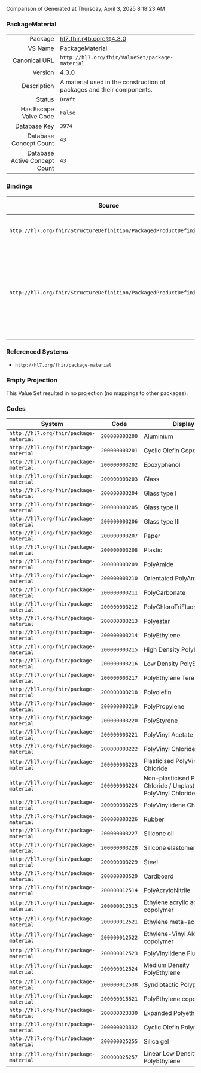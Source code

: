 Comparison of 
Generated at Thursday, April 3, 2025 8:18:23 AM

### PackageMaterial

|      |     |
| ---: | --- |
| Package | hl7.fhir.r4b.core@4.3.0 |
| VS Name | PackageMaterial |
| Canonical URL | `http://hl7.org/fhir/ValueSet/package-material` |
| Version | 4.3.0 |
| Description | A material used in the construction of packages and their components. |
| Status | `Draft` |
| Has Escape Valve Code | `False` |
| Database Key | `3974` |
| Database Concept Count | `43` |
| Database Active Concept Count | `43` |
### Bindings

| Source | Element | Binding | Strength | Element Short |
| ------ | ------- | ------- | -------- | ------------- |
| `http://hl7.org/fhir/StructureDefinition/PackagedProductDefinition` | `PackagedProductDefinition.package.material` | `http://hl7.org/fhir/ValueSet/package-material` | `Example` | Material type of the package item |
| `http://hl7.org/fhir/StructureDefinition/PackagedProductDefinition` | `PackagedProductDefinition.package.alternateMaterial` | `http://hl7.org/fhir/ValueSet/package-material` | `Example` | A possible alternate material for this part of the packaging, that is allowed to be used instead of the usual material |

### Referenced Systems

* `http://hl7.org/fhir/package-material`
### Empty Projection

This Value Set resulted in no projection (no mappings to other packages).

### Codes

| System | Code | Display |
| ------ | ---- | ------- |
| `http://hl7.org/fhir/package-material` | `200000003200` | Aluminium |
| `http://hl7.org/fhir/package-material` | `200000003201` | Cyclic Olefin Copolymer |
| `http://hl7.org/fhir/package-material` | `200000003202` | Epoxyphenol |
| `http://hl7.org/fhir/package-material` | `200000003203` | Glass |
| `http://hl7.org/fhir/package-material` | `200000003204` | Glass type I |
| `http://hl7.org/fhir/package-material` | `200000003205` | Glass type II |
| `http://hl7.org/fhir/package-material` | `200000003206` | Glass type III |
| `http://hl7.org/fhir/package-material` | `200000003207` | Paper |
| `http://hl7.org/fhir/package-material` | `200000003208` | Plastic |
| `http://hl7.org/fhir/package-material` | `200000003209` | PolyAmide |
| `http://hl7.org/fhir/package-material` | `200000003210` | Orientated PolyAmide |
| `http://hl7.org/fhir/package-material` | `200000003211` | PolyCarbonate |
| `http://hl7.org/fhir/package-material` | `200000003212` | PolyChloroTriFluoroEthylene |
| `http://hl7.org/fhir/package-material` | `200000003213` | Polyester |
| `http://hl7.org/fhir/package-material` | `200000003214` | PolyEthylene |
| `http://hl7.org/fhir/package-material` | `200000003215` | High Density PolyEthylene |
| `http://hl7.org/fhir/package-material` | `200000003216` | Low Density PolyEthylene |
| `http://hl7.org/fhir/package-material` | `200000003217` | PolyEthylene TerePhthalate |
| `http://hl7.org/fhir/package-material` | `200000003218` | Polyolefin |
| `http://hl7.org/fhir/package-material` | `200000003219` | PolyPropylene |
| `http://hl7.org/fhir/package-material` | `200000003220` | PolyStyrene |
| `http://hl7.org/fhir/package-material` | `200000003221` | PolyVinyl Acetate |
| `http://hl7.org/fhir/package-material` | `200000003222` | PolyVinyl Chloride |
| `http://hl7.org/fhir/package-material` | `200000003223` | Plasticised PolyVinyl Chloride |
| `http://hl7.org/fhir/package-material` | `200000003224` | Non-plasticised PolyVinyl Chloride / Unplasticised PolyVinyl Chloride |
| `http://hl7.org/fhir/package-material` | `200000003225` | PolyVinylidene Chloride |
| `http://hl7.org/fhir/package-material` | `200000003226` | Rubber |
| `http://hl7.org/fhir/package-material` | `200000003227` | Silicone oil |
| `http://hl7.org/fhir/package-material` | `200000003228` | Silicone elastomer |
| `http://hl7.org/fhir/package-material` | `200000003229` | Steel |
| `http://hl7.org/fhir/package-material` | `200000003529` | Cardboard |
| `http://hl7.org/fhir/package-material` | `200000012514` | PolyAcryloNitrile |
| `http://hl7.org/fhir/package-material` | `200000012515` | Ethylene acrylic acid copolymer |
| `http://hl7.org/fhir/package-material` | `200000012521` | Ethylene meta-acrylic acid |
| `http://hl7.org/fhir/package-material` | `200000012522` | Ethylene-Vinyl Alcohol copolymer |
| `http://hl7.org/fhir/package-material` | `200000012523` | PolyVinylidene Fluoride |
| `http://hl7.org/fhir/package-material` | `200000012524` | Medium Density PolyEthylene |
| `http://hl7.org/fhir/package-material` | `200000012538` | Syndiotactic Polypropylene |
| `http://hl7.org/fhir/package-material` | `200000015521` | PolyEthylene copolymer |
| `http://hl7.org/fhir/package-material` | `200000023330` | Expanded Polyethylene |
| `http://hl7.org/fhir/package-material` | `200000023332` | Cyclic Olefin Polymer |
| `http://hl7.org/fhir/package-material` | `200000025255` | Silica gel |
| `http://hl7.org/fhir/package-material` | `200000025257` | Linear Low Density PolyEthylene |
